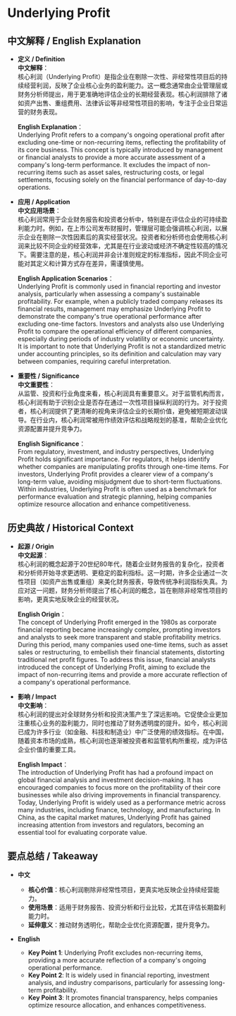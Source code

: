 # Underlying Profit

## 中文解释 / English Explanation

* **定义 / Definition**  
  **中文解释**：  
  核心利润（Underlying Profit）是指企业在剔除一次性、非经常性项目后的持续经营利润，反映了企业核心业务的盈利能力。这一概念通常由企业管理层或财务分析师提出，用于更准确地评估企业的长期经营表现。核心利润排除了诸如资产出售、重组费用、法律诉讼等非经常性项目的影响，专注于企业日常运营的财务表现。  

  **English Explanation**：  
  Underlying Profit refers to a company's ongoing operational profit after excluding one-time or non-recurring items, reflecting the profitability of its core business. This concept is typically introduced by management or financial analysts to provide a more accurate assessment of a company's long-term performance. It excludes the impact of non-recurring items such as asset sales, restructuring costs, or legal settlements, focusing solely on the financial performance of day-to-day operations.  

* **应用 / Application**  
  **中文应用场景**：  
  核心利润常用于企业财务报告和投资者分析中，特别是在评估企业的可持续盈利能力时。例如，在上市公司发布财报时，管理层可能会强调核心利润，以展示企业在剔除一次性因素后的真实经营状况。投资者和分析师也会使用核心利润来比较不同企业的经营效率，尤其是在行业波动或经济不确定性较高的情况下。需要注意的是，核心利润并非会计准则规定的标准指标，因此不同企业可能对其定义和计算方式存在差异，需谨慎使用。  

  **English Application Scenarios**：  
  Underlying Profit is commonly used in financial reporting and investor analysis, particularly when assessing a company's sustainable profitability. For example, when a publicly traded company releases its financial results, management may emphasize Underlying Profit to demonstrate the company's true operational performance after excluding one-time factors. Investors and analysts also use Underlying Profit to compare the operational efficiency of different companies, especially during periods of industry volatility or economic uncertainty. It is important to note that Underlying Profit is not a standardized metric under accounting principles, so its definition and calculation may vary between companies, requiring careful interpretation.  

* **重要性 / Significance**  
  **中文重要性**：  
  从监管、投资和行业角度来看，核心利润具有重要意义。对于监管机构而言，核心利润有助于识别企业是否存在通过一次性项目操纵利润的行为。对于投资者，核心利润提供了更清晰的视角来评估企业的长期价值，避免被短期波动误导。在行业内，核心利润常被用作绩效评估和战略规划的基准，帮助企业优化资源配置并提升竞争力。  

  **English Significance**：  
  From regulatory, investment, and industry perspectives, Underlying Profit holds significant importance. For regulators, it helps identify whether companies are manipulating profits through one-time items. For investors, Underlying Profit provides a clearer view of a company's long-term value, avoiding misjudgment due to short-term fluctuations. Within industries, Underlying Profit is often used as a benchmark for performance evaluation and strategic planning, helping companies optimize resource allocation and enhance competitiveness.  

## 历史典故 / Historical Context

* **起源 / Origin**  
  **中文起源**：  
  核心利润的概念起源于20世纪80年代，随着企业财务报告的复杂化，投资者和分析师开始寻求更透明、更稳定的盈利指标。这一时期，许多企业通过一次性项目（如资产出售或重组）来美化财务报表，导致传统净利润指标失真。为应对这一问题，财务分析师提出了核心利润的概念，旨在剔除非经常性项目的影响，更真实地反映企业的经营状况。  

  **English Origin**：  
  The concept of Underlying Profit emerged in the 1980s as corporate financial reporting became increasingly complex, prompting investors and analysts to seek more transparent and stable profitability metrics. During this period, many companies used one-time items, such as asset sales or restructuring, to embellish their financial statements, distorting traditional net profit figures. To address this issue, financial analysts introduced the concept of Underlying Profit, aiming to exclude the impact of non-recurring items and provide a more accurate reflection of a company's operational performance.  

* **影响 / Impact**  
  **中文影响**：  
  核心利润的提出对全球财务分析和投资决策产生了深远影响。它促使企业更加注重核心业务的盈利能力，同时也推动了财务透明度的提升。如今，核心利润已成为许多行业（如金融、科技和制造业）中广泛使用的绩效指标。在中国，随着资本市场的成熟，核心利润也逐渐被投资者和监管机构所重视，成为评估企业价值的重要工具。  

  **English Impact**：  
  The introduction of Underlying Profit has had a profound impact on global financial analysis and investment decision-making. It has encouraged companies to focus more on the profitability of their core businesses while also driving improvements in financial transparency. Today, Underlying Profit is widely used as a performance metric across many industries, including finance, technology, and manufacturing. In China, as the capital market matures, Underlying Profit has gained increasing attention from investors and regulators, becoming an essential tool for evaluating corporate value.  

## 要点总结 / Takeaway

* **中文**  
  - **核心价值**：核心利润剔除非经常性项目，更真实地反映企业持续经营能力。  
  - **使用场景**：适用于财务报告、投资分析和行业比较，尤其在评估长期盈利能力时。  
  - **延伸意义**：推动财务透明化，帮助企业优化资源配置，提升竞争力。  

* **English**  
  - **Key Point 1**: Underlying Profit excludes non-recurring items, providing a more accurate reflection of a company's ongoing operational performance.  
  - **Key Point 2**: It is widely used in financial reporting, investment analysis, and industry comparisons, particularly for assessing long-term profitability.  
  - **Key Point 3**: It promotes financial transparency, helps companies optimize resource allocation, and enhances competitiveness.